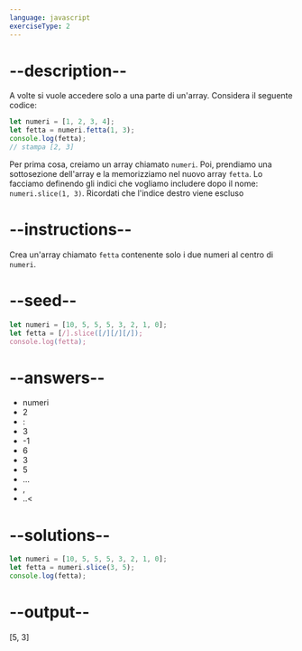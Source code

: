 ```yaml
---
language: javascript
exerciseType: 2
---
```


# --description--

A volte si vuole accedere solo a una parte di un'array.
Considera il seguente codice:
```javascript
let numeri = [1, 2, 3, 4];
let fetta = numeri.fetta(1, 3);
console.log(fetta);
// stampa [2, 3]
```
Per prima cosa, creiamo un array chiamato `numeri`.
Poi, prendiamo una sottosezione dell'array e la memorizziamo nel nuovo array `fetta`.
Lo facciamo definendo gli indici che vogliamo includere dopo il nome: `numeri.slice(1, 3)`.
Ricordati che l'indice destro viene escluso

# --instructions--

Crea un'array chiamato `fetta` contenente solo i due numeri al centro di `numeri`.

# --seed--

```javascript
let numeri = [10, 5, 5, 5, 3, 2, 1, 0];
let fetta = [/].slice([/][/][/]);
console.log(fetta);
```

# --answers--

- numeri
- 2
- :
- 3
- -1
- 6
- 3
- 5
- ...
- , 
- ..<

# --solutions--

```javascript
let numeri = [10, 5, 5, 5, 3, 2, 1, 0];
let fetta = numeri.slice(3, 5);
console.log(fetta);
```

# --output--

[5, 3]

